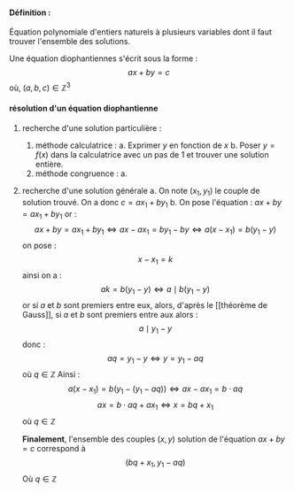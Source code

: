 #### Définition : 
 Équation polynomiale d'entiers naturels à plusieurs variables dont il faut trouver l'ensemble des solutions. 

 Une équation diophantiennes s'écrit sous la forme : $$\displaystyle ax + by=c$$où, $\displaystyle(a,b,c)\in\mathbb Z^3$

#### résolution d'un équation diophantienne
1. recherche d'une solution particulière :
	1. méthode calculatrice :
		a.  Exprimer $y$ en fonction de $x$ 
		b. Poser $y=f(x)$ dans la calculatrice avec un pas de 1 et trouver une solution entière. 
	2. méthode congruence :
		a. 
1. recherche d'une solution générale 
		a. On note $(x_1,y_1)$ le couple de solution trouvé. On a donc $c=ax_1+by_1$ 
		b. On pose l'équation : $ax+by=ax_1+by_1$ 
	or : $$ ax+by=ax_1+by_1\iff ax-ax_1=by_1-by\iff a(x-x_1)=b(y_1-y)$$on pose : $$x-x_1 = k$$ 
	ainsi on a : $$ak=b(y_1-y)\iff a\mid b(y_1-y)$$ or si $a$ et $b$ sont premiers entre eux, alors, d'après le [[théorème de Gauss]], si $a$ et $b$ sont premiers entre aux alors : $$a\mid y_1-y$$ donc : $$aq= y_1-y\iff y=y_1-aq$$où $q\in\mathbb Z$ 
	Ainsi : $$a(x-x_1)=b(y_1-(y_1-aq))\iff ax-ax_1=b\cdot aq$$$$ax=b\cdot aq+ax_1\iff x=bq+x_1$$où $q\in\mathbb Z$ 

	**Finalement**, l'ensemble des couples $(x,y)$ solution de l'équation $ax+by=c$ correspond à $$(bq+x_1,y_1-aq)$$Où $q\in\mathbb Z$ 




 